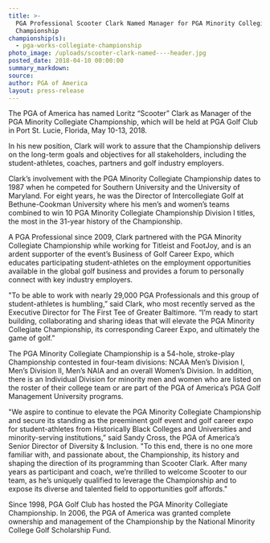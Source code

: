 ```yaml
---
title: >-
  PGA Professional Scooter Clark Named Manager for PGA Minority Collegiate
  Championship
championship(s):
  - pga-works-collegiate-championship
photo_image: /uploads/scooter-clark-named----header.jpg
posted_date: 2018-04-10 00:00:00
summary_markdown:
source:
author: PGA of America
layout: press-release
---
```


The PGA of America has named Loritz “Scooter” Clark as Manager of the PGA Minority Collegiate Championship, which will be held at PGA Golf Club in Port St. Lucie, Florida, May 10-13, 2018.

In his new position, Clark will work to assure that the Championship delivers on the long-term goals and objectives for all stakeholders, including the student-athletes, coaches, partners and golf industry employers.

Clark’s involvement with the PGA Minority Collegiate Championship dates to 1987 when he competed for Southern University and the University of Maryland. For eight years, he was the Director of Intercollegiate Golf at Bethune-Cookman University where his men’s and women’s teams combined to win 10 PGA Minority Collegiate Championship Division I titles, the most in the 31-year history of the Championship.

A PGA Professional since 2009, Clark partnered with the PGA Minority Collegiate Championship while working for Titleist and FootJoy, and is an ardent supporter of the event’s Business of Golf Career Expo, which educates participating student-athletes on the employment opportunities available in the global golf business and provides a forum to personally connect with key industry employers.

"To be able to work with nearly 29,000 PGA Professionals and this group of student-athletes is humbling,” said Clark, who most recently served as the Executive Director for The First Tee of Greater Baltimore. “I’m ready to start building, collaborating and sharing ideas that will elevate the PGA Minority Collegiate Championship, its corresponding Career Expo, and ultimately the game of golf.”

The PGA Minority Collegiate Championship is a 54-hole, stroke-play Championship contested in four-team divisions: NCAA Men’s Division I, Men’s Division II, Men’s NAIA and an overall Women’s Division. In addition, there is an Individual Division for minority men and women who are listed on the roster of their college team or are part of the PGA of America’s PGA Golf Management University programs.

"We aspire to continue to elevate the PGA Minority Collegiate Championship and secure its standing as the preeminent golf event and golf career expo for student-athletes from Historically Black Colleges and Universities and minority-serving institutions,” said Sandy Cross, the PGA of America’s Senior Director of Diversity & Inclusion. "To this end, there is no one more familiar with, and passionate about, the Championship, its history and shaping the direction of its programming than Scooter Clark. After many years as participant and coach, we’re thrilled to welcome Scooter to our team, as he’s uniquely qualified to leverage the Championship and to expose its diverse and talented field to opportunities golf affords."

Since 1998, PGA Golf Club has hosted the PGA Minority Collegiate Championship. In 2006, the PGA of America was granted complete ownership and management of the Championship by the National Minority College Golf Scholarship Fund.